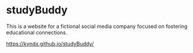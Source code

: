 # studyBuddy
This is a website for a fictional social media company focused on fostering educational connections.

https://kvndx.github.io/studyBuddy/
